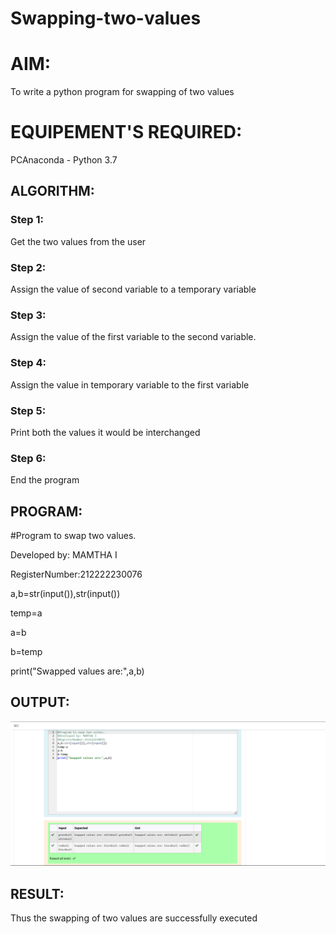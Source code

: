 # Swapping-two-values
# AIM:
To write a python program for swapping of two values
# EQUIPEMENT'S REQUIRED: 
PCAnaconda - Python 3.7
## ALGORITHM: 
### Step 1:
Get the two values from the user
### Step 2: 
Assign the value of second variable to a temporary variable 
### Step 3: 
Assign the value of the first variable to the second variable.
### Step 4:  
Assign the value in temporary variable to the first variable
### Step 5: 
Print both the values it would be interchanged
### Step 6: 
End the program
## PROGRAM:
#Program to swap two values.

Developed by: MAMTHA I

RegisterNumber:212222230076

a,b=str(input()),str(input())

temp=a

a=b

b=temp

print("Swapped values are:",a,b)
## OUTPUT:
![model](ex1.png)
## RESULT: 
Thus the swapping of two values are successfully executed



